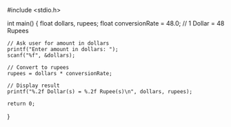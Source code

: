 #include <stdio.h>

int main() {
    float dollars, rupees;
    float conversionRate = 48.0;  // 1 Dollar = 48 Rupees

    // Ask user for amount in dollars
    printf("Enter amount in dollars: ");
    scanf("%f", &dollars);

    // Convert to rupees
    rupees = dollars * conversionRate;

    // Display result
    printf("%.2f Dollar(s) = %.2f Rupee(s)\n", dollars, rupees);

    return 0;
}
